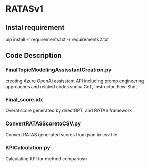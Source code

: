 # RATASv1

## Instal requirement 
pip install -r requirements.txt -r requirements2.txt

## Code Description
### FinalTopicModelingAssisstantCreation.py
creating Azure OpenAi assisstant API including promp engineering approaches and related codes sucha CoT, Instructor, Few-Shot

### Final_score.xlx
Overal score generated by directGPT, and RATAS framework

### ConvertRATASScoretoCSV.py
Convert RATAS generated scores from json to csv file

### KPICalculation.py
Calculating KPI for method compariosn







